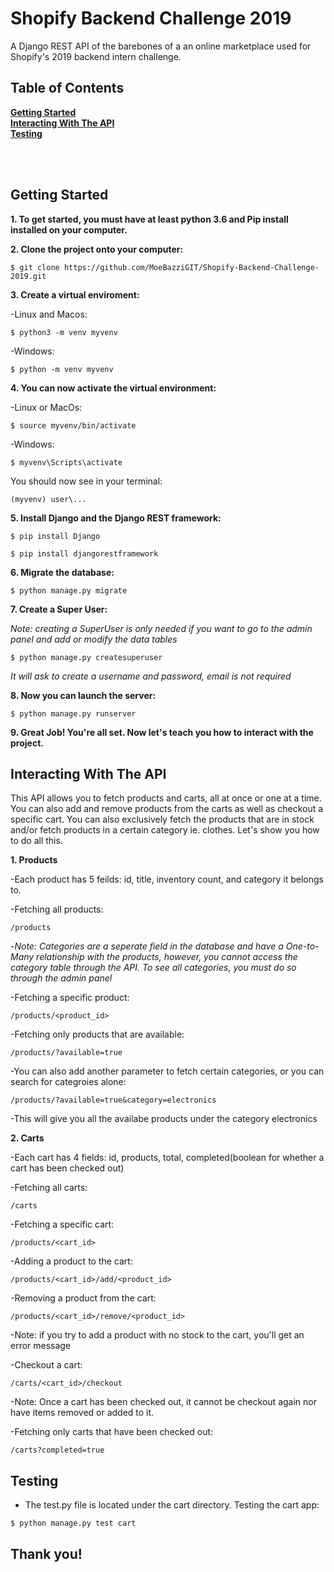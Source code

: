 # Shopify Backend Challenge 2019
A Django REST API of the barebones of a an online marketplace used for Shopify's 2019 backend intern challenge.

## Table of Contents
**[Getting Started](#Getting-Started)** <br>
**[Interacting With The API](#Interacting-With-The-API)** <br>
**[Testing](#Testing)**

<br>
<br>

## Getting Started
**1. To get started, you must have at least python 3.6 and Pip install installed on your computer.**

**2. Clone the project onto your computer:**

```
$ git clone https://github.com/MoeBazziGIT/Shopify-Backend-Challenge-2019.git
```

**3. Create a virtual enviroment:**

  -Linux and Macos:
```
$ python3 -m venv myvenv
```

  -Windows:
```
$ python -m venv myvenv
```

**4. You can now activate the virtual environment:** 

  -Linux or MacOs:
```
$ source myvenv/bin/activate
```

  -Windows:
```
$ myvenv\Scripts\activate
```

You should now see in your terminal:
```
(myvenv) user\...
```

**5. Install Django and the Django REST framework:**

```
$ pip install Django
```

```
$ pip install djangorestframework
```

**6. Migrate the database:**
```
$ python manage.py migrate
```

**7. Create a Super User:**

*Note: creating a SuperUser is only needed if you want to go to the admin panel and add or modify the data tables*

```
$ python manage.py createsuperuser
```
   *It will ask to create a username and password, email is not required*

**8. Now you can launch the server:**
```
$ python manage.py runserver
```
**9. Great Job! You're all set. Now let's teach you how to interact with the project.**

## Interacting With The API

This API allows you to fetch products and carts, all at once or one at a time. You can also add and remove products from the carts as well as checkout a specific cart. You can also exclusively fetch the products that are in stock and/or fetch products in a certain category ie. clothes. Let's show you how to do all this.

**1. Products**

-Each product has 5 feilds: id, title, inventory count, and category it belongs to.


-Fetching all products:
```
/products
```

-*Note: Categories are a seperate field in the database and have a One-to-Many relationship with the products, however, you cannot access the category table through the API. To see all categories, you must do so through the admin panel*

-Fetching a specific product:
```
/products/<product_id>
```

-Fetching only products that are available:
```
/products/?available=true
```

-You can also add another parameter to fetch certain categories, or you can search for categroies alone:
```
/products/?available=true&category=electronics
```

-This will give you all the availabe products under the category electronics

**2. Carts**

-Each cart has 4 fields: id, products, total, completed(boolean for whether a cart has been checked out)

-Fetching all carts:

```
/carts
```

-Fetching a specific cart:
```
/products/<cart_id>
```

-Adding a product to the cart:
```
/products/<cart_id>/add/<product_id>

```

-Removing a product from the cart:
```
/products/<cart_id>/remove/<product_id>

```

-Note: if you try to add a product with no stock to the cart, you'll get an error message


-Checkout a cart:

```
/carts/<cart_id>/checkout
```
-Note: Once a cart has been checked out, it cannot be checkout again nor have items removed or added to it. 


-Fetching only carts that have been checked out:
```
/carts?completed=true
```

## Testing

- The test.py file is located under the cart directory. Testing the cart app:

```
$ python manage.py test cart
```

## Thank you!


